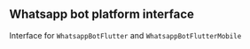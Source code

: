 ## Whatsapp bot platform interface

Interface for `WhatsappBotFlutter` and `WhatsappBotFlutterMobile`

